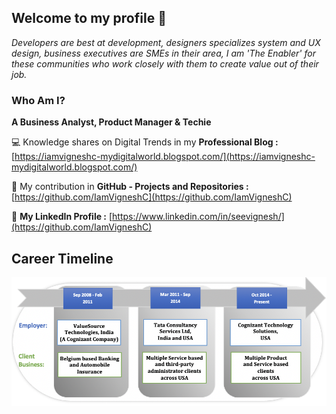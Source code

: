 ## Welcome to my profile 👋

_Developers are best at development, designers specializes system and UX design, business executives are SMEs in their area, I am 'The Enabler' for these communities who work closely with them to create value out of their job._ 


### Who Am I? 

**A Business Analyst, Product Manager & Techie**

💻 Knowledge shares on Digital Trends in my **Professional Blog :** [https://iamvigneshc-mydigitalworld.blogspot.com/](https://iamvigneshc-mydigitalworld.blogspot.com/)


🐼 My contribution in **GitHub - Projects and Repositories :** [https://github.com/IamVigneshC](https://github.com/IamVigneshC)


👤 **My LinkedIn Profile :** [https://www.linkedin.com/in/seevignesh/](https://github.com/IamVigneshC)


## Career Timeline


![Image of Career](https://github.com/IamVigneshC/IamVigneshC.github.io/blob/main/about/CT.PNG)



